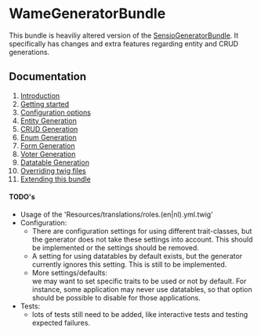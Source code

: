 WameGeneratorBundle
=====================

This bundle is heaviliy altered version of the
[SensioGeneratorBundle](http://symfony.com/doc/3.0/bundles/SensioGeneratorBundle/index.html).
It specifically has changes and extra features
regarding entity and CRUD generations.


## Documentation

1. [Introduction](Resources/doc/1_introduction.md#wamegeneratorbundle)
2. [Getting started](Resources/doc/2_getting_started.md#wamegeneratorbundle)
3. [Configuration options](Resources/doc/3_configuration.md#wamegeneratorbundle)
4. [Entity Generation](Resources/doc/4_entity_generation.md#wamegeneratorbundle)
5. [CRUD Generation](Resources/doc/5_crud_generation.md#wamegeneratorbundle)
6. [Enum Generation](Resources/doc/6_enum_generation.md#wamegeneratorbundle)
7. [Form Generation](Resources/doc/7_form_generation.md#wamegeneratorbundle)
8. [Voter Generation](Resources/doc/8_voter_generation.md#wamegeneratorbundle)
9. [Datatable Generation](Resources/doc/9_datatable_generation.md#wamegeneratorbundle)
10. [Overriding twig files](Resources/doc/10_overriding_twig.md#wamegeneratorbundle)
11. [Extending this bundle](Resources/doc/11_extending_bundle.md#wamegeneratorbundle)


#### TODO's

- Usage of the 'Resources/translations/roles.(en|nl).yml.twig'
- Configuration: 
    - There are configuration settings for using different trait-classes,
but the generator does not take these settings into account.
This should be implemented or the settings should be removed.
    - A setting for using datatables by default exists, but the generator
    currently ignores this setting. This is still to be implemented.
    - More settings/defaults:  
    we may want to set specific traits to be used or not by default. 
    For instance, some application may never use datatables, so that
    option should be possible to disable for those applications.
- Tests:
    - lots of tests still need to be added, like interactive tests
     and testing expected failures.
